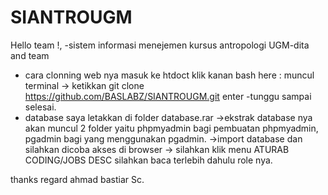 # SIANTROUGM
Hello team !,
-sistem informasi menejemen kursus antropologi UGM-dita and team
- cara clonning web nya 
masuk ke htdoct klik kanan bash here : muncul terminal -> ketikkan git clone https://github.com/BASLABZ/SIANTROUGM.git
enter 
-tunggu sampai selesai.
- database saya letakkan di folder database.rar
->ekstrak database nya akan muncul 2 folder yaitu phpmyadmin bagi pembuatan phpmyadmin, pgadmin bagi yang menggunakan pgadmin.
->import database dan silahkan dicoba akses di browser
-> silahkan klik menu ATURAB CODING/JOBS DESC silahkan baca terlebih dahulu role nya.

thanks 
regard
ahmad bastiar Sc.